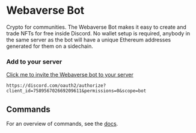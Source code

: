 # Webaverse Bot

Crypto for communities. The Webaverse Bot makes it easy to create and trade NFTs for free inside Discord. No wallet setup is required, anybody in the same server as the bot will have a unique Ethereum addresses generated for them on a sidechain.

### Add to your server

[Click me to invite the Webaverse bot to your server](https://discord.com/oauth2/authorize?client_id=758956702669209611&permissions=0&scope=bot)

```
https://discord.com/oauth2/authorize?client_id=758956702669209611&permissions=0&scope=bot
```

## Commands

For an overview of commands, see the [docs](https://docs.webaverse.com/docs/webaverse/discord-bot).
